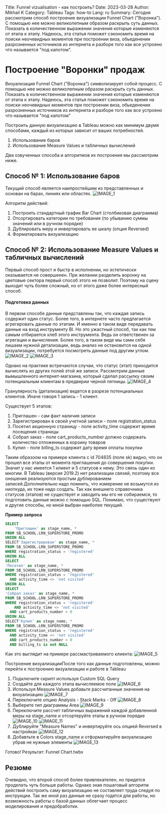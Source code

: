 Title: Funnel vizualisation - как построить?
Date: 2023-03-28
Author: Mikhail K
Category: Tableau
Tags: how-to
Lang: ru
Summary: Сегодня рассмотрим способ построение визуализации Funnel Chart ("Воронка"). С помощью нее можно великолепным образом раскрыть суть данных. Показать в количественном выражении значения которые изменяются от этапа к этапу. Надеюсь, эта статья поможет сэкономить время на поиски неочевидных моментов при построении виза, обьеденении разрозненных источников из интернета и разборе того как все устроено что называется "под капотом".

# Построение "Воронки" продаж

Визуализация Funnel Chart ("Воронка") символизирует собой процесс. С помощью нее можно великолепным образом раскрыть суть данных. Показать в количественном выражении значения которые изменяются от этапа к этапу. Надеюсь, эта статья поможет сэкономить время на поиски неочевидных моментов при построении виза, обьеденении разрозненных источников из интернета и разборе того как все устроено что называется "под капотом"

Построить данную визуализацию в Tableau можно как минимум двумя способами, каждый из которых зависит от ваших потребностей.

1. Использование баров
2. Использование Measure Values и табличных вычислений

Два озвученных способа и алгоритмов их построения мы рассмотрим ниже.

## Способ № 1: Использование баров

Текущий способ является наипростейшим из представленных и основан на барах, линиях или областях.
![IMAGE_1]({static}/images/funnel/IMAGE_1.png)

Алгоритм действий:

1. Построить стандартный график Bar Chart (столбиковая диаграмма)
2. Отсортировать категории по требования (по убыванию суммы значений или в ручном порядке)
3. Дублировать меру и инвертировать ее шкалу (опция Reversed)
4. Форматировать визуализацию

## Способ № 2: Использование Measure Values и табличных вычислений

Первый способ прост и быстр в исполнении, но эстетически оказывается не совершенен. При желании разделить воронку на цветовые сектора первый способ этого не позволит. Поэтому на сцену выходит чуть более сложный, но от этого даже более интересный способ.  

#### Подготовка данных

В первом способе данные представлены так, что каждая запись содержит один статус. Более того, в интернете часто предлагается агрегировать данные по этапам. И именно в таком виде передавать данные на вход инструменту BI. Но это ужастный способ, так как тем самым отбирается хлеб этого инструмента. Ведь он ответственен за агрегации и вычисления. Более того, в таком виде мы сами себя лишаем нужной детализации, ведь анализ не остановится на одной визуализации, потребуется посмотреть данные под другим углом.
![IMAGE_2]({static}/images/funnel/IMAGE_2.png)
![IMAGE_3]({static}/images/funnel/IMAGE_3.png)

Однако на практике встречаются случаи, что статус (этап) приходится вычислять из других полей этой же записи. Рассмотрим данные вымышленного интернет-магазина, который сделал рассылку своим потенциальным клиентам в предверии черной пятницы.
![IMAGE_4]({static}/images/funnel/IMAGE_4.png)

Гранулярность (детализация) ведется в разрезе потенциальных клиентов. Иначе говоря 1 запись - 1 клиент.

Существует 5 этапов:

1. Приглашен - сам факт наличия записи
2. Зарегистрирован в своей учетной записи - поле registration_status
3. Посетил акционную страницу - поле activity_time содержит время посещения страницы
4. Собрал заказ - поле cart_products_number должно содержать количество отложенных в корзину товаров
5. Купил - поле billing_ts содержит дату время оплаты покупки

Таким образоом на примере клиента с id 704835 (поле sk) видно, что он прошел все этапы от момента приглашения до совершения покупки. Значит у нас имеется 1 клиент и 5 статусов к нему. Это связь один ко многим. В Tableau (версия 2019.2) нет реализации связей, поэтому все оношения реализуются простым дублированием записей.Дополнительно надо помнить, что измерение не возьмутся из ниоткуда, их тоже надо создать. Так как внешнего справочника статусов (этапов) не существует и заводить мы его не собираемся, то подготовить данные можно с помощью SQL. Понимаю, что существуют и другие способы, но мной выбран наиболее текущий.

**Пример запроса**

```sql
SELECT 
    'Приглашен' as stage_name, *
FROM SB_SCHOOL.LRN_SUPERSTORE_PROMO
UNION ALL
SELECT'Зарегистрирован' as stage_name, *
FROM SB_SCHOOL.LRN_SUPERSTORE_PROMO
WHERE registration_status = 'registered'
UNION ALL
SELECT
'Посетил' as stage_name, *
FROM SB_SCHOOL.LRN_SUPERSTORE_PROMO
WHERE registration_status = 'registered' 
  AND activity_time <> 'not visited'
UNION ALL
SELECT
'Собрал заказ' as stage_name, *
FROM SB_SCHOOL.LRN_SUPERSTORE_PROMO
WHERE registration_status = 'registered' 
    AND activity_time <> 'not visited' 
  AND cart_products_number > 0
UNION ALL
SELECT'Купил' as stage_name, *
FROM SB_SCHOOL.LRN_SUPERSTORE_PROMO
WHERE registration_status = 'registered' 
  AND activity_time <> 'not visited' 
  AND cart_products_number > 0
  AND billing_ts is not NULL
```

Как это выглядит на примере рассмастриваемого клиента:
![IMAGE_5]({static}/images/funnel/IMAGE_5.png)

Построение визуализацииПосле того как данные подготовлены, можно перейти к построению визуализации и работе в Tableau

1. Подключите скрипт используя Custom SQL Query
2. Создайте для каждого этапа вычисляемое поле
![IMAGE_6]({static}/images/funnel/IMAGE_6.png)
3. Используя Measure Values добавьте рассчитанные значения на визуализацию
![IMAGE_7]({static}/images/funnel/IMAGE_7.png)
4. Переключите опцию Analysis - Stack Marks - Off
![IMAGE_8]({static}/images/funnel/IMAGE_8.png)
5. Выберите тип диаграммы Area
![IMAGE_9]({static}/images/funnel/IMAGE_9.png)
6. Переключите рассчет табличных выражений каждой добавленной меры на stage_name и отсортеруйте этапы в ручном порядке
![IMAGE_10]({static}/images/funnel/IMAGE_10.png)
![IMAGE_11]({static}/images/funnel/IMAGE_11.png)
7. Дублируйте "Measure Names" и инвертируйте ось опцией Reversed в настройках
![IMAGE_12]({static}/images/funnel/IMAGE_12.png)
8. Добавтьте в Colors stage_name и отформатируйте визуализацию убрав не нужные элементы
![IMAGE_13]({static}/images/funnel/IMAGE_13.png)

Готово!
Результат:  Funnel Chart.twbx

## Резюме

Очевидно, что второй способ более привлекателен, но придется проделать чуть больше работы. Однако зная пошаговый алгоритм действий построить саму визуализацию не составляет труда следуя по инструкции. Так же иной раз данные не сразу годятся для работы, но возможность работы с базой данных облегчает процесс моделирования и предобработки.
